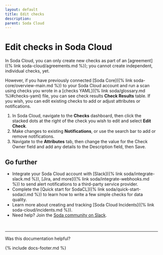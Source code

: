 ```yaml
---
layout: default
title: Edit checks
description: 
parent: Soda Cloud
---
```


# Edit checks in Soda Cloud

In Soda Cloud, you can only create new checks as part of an [agreement]({% link soda-cloud/agreements.md %}); you cannot create independent, individual checks, yet.

However, if you have previously connected [Soda Core]({% link soda-core/overview-main.md %}) to your Soda Cloud account and run a scan using checks you wrote in a [checks YAML]({% link soda/glossary.md %}#checks-yaml) file, you can see check results **Check Results** table. If you wish, you can edit existing checks to add or adjust attributes or notifications.

1. In Soda Cloud, navigate to the **Checks** dashboard, then click the stacked dots at the right of the check you wish to edit and select **Edit Check**.
2. Make changes to existing **Notifications**, or use the search bar to add or remove notifications.
3. Navigate to the **Attributes** tab, then change the value for the Check Owner field and add any details to the Description field, then Save.

## Go further

* Integrate your Soda Cloud account with [Slack]({% link soda/integrate-slack.md %}), [Jira, and more]({% link soda/integrate-webhooks.md %}) to send alert notifications to a third-party service provider.
* Complete the [Quick start for SodaCL]({% link soda/quick-start-sodacl.md %}) to learn how to write a few simple checks for data quality.
* Learn more about creating and tracking [Soda Cloud Incidents]({% link soda-cloud/incidents.md %}).
* Need help? Join the <a href="http://community.soda.io/slack" target="_blank"> Soda community on Slack</a>.
<br />

---

Was this documentation helpful?

<!-- LikeBtn.com BEGIN -->
<span class="likebtn-wrapper" data-theme="tick" data-i18n_like="Yes" data-ef_voting="grow" data-show_dislike_label="true" data-counter_zero_show="true" data-i18n_dislike="No"></span>
<script>(function(d,e,s){if(d.getElementById("likebtn_wjs"))return;a=d.createElement(e);m=d.getElementsByTagName(e)[0];a.async=1;a.id="likebtn_wjs";a.src=s;m.parentNode.insertBefore(a, m)})(document,"script","//w.likebtn.com/js/w/widget.js");</script>
<!-- LikeBtn.com END -->

{% include docs-footer.md %}